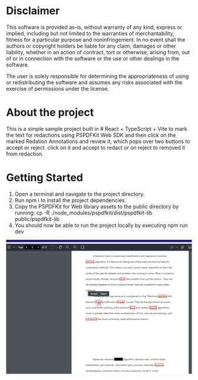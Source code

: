 # Disclaimer
This software is provided as-is, without warranty of any kind, express or implied, including but not limited to the warranties of merchantability, fitness for a particular purpose and noninfringement. In no event shall the authors or copyright holders be liable for any claim, damages or other liability, whether in an action of contract, tort or otherwise, arising from, out of or in connection with the software or the use or other dealings in the software.

The user is solely responsible for determining the appropriateness of using or redistributing the software and assumes any risks associated with the exercise of permissions under the license.

# About the project
This is a simple sample project built in # React + TypeScript + Vite to mark the text for redactions using PSPDFKit Web SDK and then click on the marked Redation Annotations and review it, which pops over two buttons to accept or reject. click on it and accept to redact or on reject to removed it from redaction. 

# Getting Started
1. Open a terminal and navigate to the project directory.
2. Run npm i to install the project dependencies.
3. Copy the PSPDFKit for Web library assets to the public directory by running: cp -R ./node_modules/pspdfkit/dist/pspdfkit-lib public/pspdfkit-lib
4. You should now be able to run the project locally by executing npm run dev

![alt text](chrome_vuGGQqcijQ.png)
